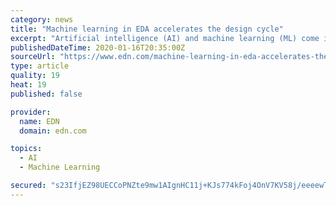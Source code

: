 ```yaml
---
category: news
title: "Machine learning in EDA accelerates the design cycle"
excerpt: "Artificial intelligence (AI) and machine learning (ML) come in many shapes, but whatever the intelligence looks like, it is all results-focused. If there is a clear “right way” and “wrong way” to do something, AI needs to demonstrate an ability to follow the “right way.” More pertinently, systems that employ AI must work out how to ..."
publishedDateTime: 2020-01-16T20:35:00Z
sourceUrl: "https://www.edn.com/machine-learning-in-eda-accelerates-the-design-cycle/"
type: article
quality: 19
heat: 19
published: false

provider:
  name: EDN
  domain: edn.com

topics:
  - AI
  - Machine Learning

secured: "s23IfjEZ98UECCoPNZte9mw1AIgnHC11j+KJs774kFoj4OnV7KV58j/eeeewTgbMrJGCp5SiCfhG6Tw4QEUCIhvbt6gshPC5Hs8sOSkTKpogHY5GQBp4P0eTqbRU1+jgaSbgN0DAwhkHC7rcJVOOulxOQbxMMinb2aYC8gkBWcwNujjgpf/t6odGGYScJtb3kJ/PECIM0CMFRMJPoQnPg4VHX5qsa1J/ljKhQ6Q4TvZjgHJ0btMHTAEuN0iUlN5G9oIBdY3kvILYbZZvMhgypXCzCVFEgfeHSflEY68abqjHKqlZb9s0F/te2tOmPWtnKLtVCdMEnTPpEJ33wUm02K+Tn0GmS42oo6n2JJfKtHgydoYhMB4VQbiqRUKGdsw+j076sDYuzzJSfNrme6CypXGJmgVHdc9jO1fFnBSdC8sXX8/yhutjeiliV05kqePGvZH50/OFNCYvGaeXEce2bA==;63t90037/9UdXmdpKufMQQ=="
---
```


